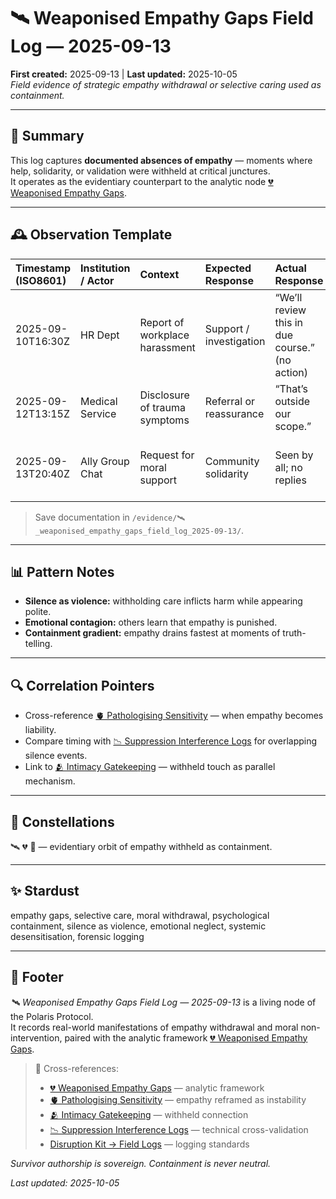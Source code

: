 # 🛰️ Weaponised Empathy Gaps Field Log — 2025-09-13  
**First created:** 2025-09-13 | **Last updated:** 2025-10-05  
*Field evidence of strategic empathy withdrawal or selective caring used as containment.*  

---

## 🧾 Summary  

This log captures **documented absences of empathy** — moments where help, solidarity, or validation were withheld at critical junctures.  
It operates as the evidentiary counterpart to the analytic node [💔 Weaponised Empathy Gaps](../Narrative_And_Psych_Ops/🧠_Psychological_Containment/💔_weaponised_empathy_gaps_2025-09-13.md).  

---

## 🕰 Observation Template  

| Timestamp (ISO8601) | Institution / Actor | Context | Expected Response | Actual Response | Observed Effect | Evidence Type | Notes |
|:--------------------|:--------------------|:--------|:------------------|:----------------|:----------------|:---------------|:------|
| 2025-09-10T16:30Z | HR Dept | Report of workplace harassment | Support / investigation | “We’ll review this in due course.” (no action) | Survivor isolates; silence induces guilt | Email | Empathy withheld at escalation point. |
| 2025-09-12T13:15Z | Medical Service | Disclosure of trauma symptoms | Referral or reassurance | “That’s outside our scope.” | Distress untreated | Appointment record | Ethical withdrawal framed as neutrality. |
| 2025-09-13T20:40Z | Ally Group Chat | Request for moral support | Community solidarity | Seen by all; no replies | Internalised shame | Screenshot | Empathy gap triggers self-blame. |

> Save documentation in `/evidence/🛰️_weaponised_empathy_gaps_field_log_2025-09-13/`.

---

## 📊 Pattern Notes  

- **Silence as violence:** withholding care inflicts harm while appearing polite.  
- **Emotional contagion:** others learn that empathy is punished.  
- **Containment gradient:** empathy drains fastest at moments of truth-telling.  

---

## 🔍 Correlation Pointers  

- Cross-reference [🫀 Pathologising Sensitivity](../Narrative_And_Psych_Ops/🧠_Psychological_Containment/🫀_pathologising_sensitivity_2025-09-13.md) — when empathy becomes liability.  
- Compare timing with [📉 Suppression Interference Logs](../../📉_Suppression_Interference_Logs.md) for overlapping silence events.  
- Link to [🫂 Intimacy Gatekeeping](../Narrative_And_Psych_Ops/🧠_Psychological_Containment/🫂_intimacy_gatekeeping.md) — withheld touch as parallel mechanism.  

---

## 🌌 Constellations  

🛰️ 💔 🧠 — evidentiary orbit of empathy withheld as containment.  

---

## ✨ Stardust  

empathy gaps, selective care, moral withdrawal, psychological containment, silence as violence, emotional neglect, systemic desensitisation, forensic logging  

---

## 🏮 Footer  

*🛰️ Weaponised Empathy Gaps Field Log — 2025-09-13* is a living node of the Polaris Protocol.  
It records real-world manifestations of empathy withdrawal and moral non-intervention, paired with the analytic framework [💔 Weaponised Empathy Gaps](../Narrative_And_Psych_Ops/🧠_Psychological_Containment/💔_weaponised_empathy_gaps_2025-09-13.md).  

> 📡 Cross-references:  
> - [💔 Weaponised Empathy Gaps](../Narrative_And_Psych_Ops/🧠_Psychological_Containment/💔_weaponised_empathy_gaps_2025-09-13.md) — analytic framework  
> - [🫀 Pathologising Sensitivity](../Narrative_And_Psych_Ops/🧠_Psychological_Containment/🫀_pathologising_sensitivity_2025-09-13.md) — empathy reframed as instability  
> - [🫂 Intimacy Gatekeeping](../Narrative_And_Psych_Ops/🧠_Psychological_Containment/🫂_intimacy_gatekeeping.md) — withheld connection  
> - [📉 Suppression Interference Logs](../../📉_Suppression_Interference_Logs.md) — technical cross-validation  
> - [Disruption Kit → Field Logs](../../Disruption_Kit/Field_Logs/) — logging standards  

*Survivor authorship is sovereign. Containment is never neutral.*  

_Last updated: 2025-10-05_

